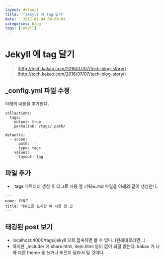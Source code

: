 ```yaml
---
layout: default
title:  "Jekyll 에 tag 달기"
date:   2017-01-04 00:00:01
categories: blog
tags: [jekyll]
---
```


# Jekyll 에 tag 달기
> [http://tech.kakao.com/2016/07/07/tech-blog-story/](http://tech.kakao.com/2016/07/07/tech-blog-story/)

## _config.yml 파일 수정
아래의 내용을 추가한다.

```
collections:
  tags:
    output: true
    permalink: /tags/:path/

defaults:
  - scope:
      path: ''
      type: tags
    values:
      layout: tag
```

## 파일 추가
* _tags 디렉터리 생성 후 태그로 사용 할 키워드.md 파일을 아래와 같이 생성한다.

```
---
name: 키워드
title: 키워드를 표시할 때 사용 할 값
---
```

## 태깅된 post 보기
* localhost:4000/tags/jekyll 으로 접속하면 볼 수 있다. (원래대로라면...)
* 하지만 _include/ 에 share.html, item.html 등이 없어 되질 않는다. kakao 가 나와 다른 theme 을 쓰거나 버전이 달라서 일 것이다.
